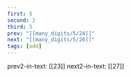 ```yaml
---
first: 5
second: 2
third: 5
prev: "[[many_digits/5/24]]"
next: "[[many_digits/5/26]]"
tags: [odd]
---
```

prev2-in-text: [[23]]
next2-in-text: [[27]]
